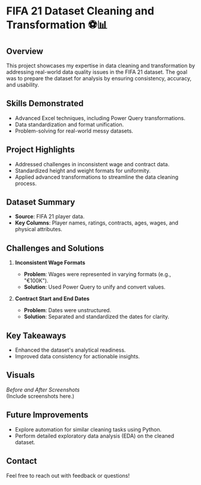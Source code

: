 # FIFA 21 Dataset Cleaning and Transformation ⚽📊  

## **Overview**  
This project showcases my expertise in data cleaning and transformation by addressing real-world data quality issues in the FIFA 21 dataset. The goal was to prepare the dataset for analysis by ensuring consistency, accuracy, and usability.  

## **Skills Demonstrated**  
- Advanced Excel techniques, including Power Query transformations.  
- Data standardization and format unification.  
- Problem-solving for real-world messy datasets.  

## **Project Highlights**  
- Addressed challenges in inconsistent wage and contract data.  
- Standardized height and weight formats for uniformity.  
- Applied advanced transformations to streamline the data cleaning process.  

## **Dataset Summary**  
- **Source**: FIFA 21 player data.  
- **Key Columns**: Player names, ratings, contracts, ages, wages, and physical attributes.  

## **Challenges and Solutions**  
1. **Inconsistent Wage Formats**  
   - **Problem**: Wages were represented in varying formats (e.g., "€100K").  
   - **Solution**: Used Power Query to unify and convert values.  

2. **Contract Start and End Dates**  
   - **Problem**: Dates were unstructured.  
   - **Solution**: Separated and standardized the dates for clarity.  

## **Key Takeaways**  
- Enhanced the dataset's analytical readiness.  
- Improved data consistency for actionable insights.  

## **Visuals**  
_Before and After Screenshots_  
(Include screenshots here.)  

## **Future Improvements**  
- Explore automation for similar cleaning tasks using Python.  
- Perform detailed exploratory data analysis (EDA) on the cleaned dataset.  

## **Contact**  
Feel free to reach out with feedback or questions!  
